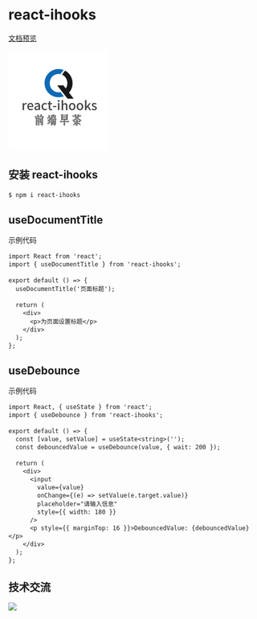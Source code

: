 # react-ihooks

[文档预览](https://react-ihooks.github.io/) <br />

<a href="https://react-ihooks.github.io"><img src='https://github.com/00feng00/ihooks/blob/main/src/assets/react-ihooks_logo.png' width="200" /></a>

## 安装 react-ihooks

```bash
$ npm i react-ihooks
```

## useDocumentTitle

示例代码

```tsx
import React from 'react';
import { useDocumentTitle } from 'react-ihooks';

export default () => {
  useDocumentTitle('页面标题');

  return (
    <div>
      <p>为页面设置标题</p>
    </div>
  );
};
```

## useDebounce

示例代码

```tsx
import React, { useState } from 'react';
import { useDebounce } from 'react-ihooks';

export default () => {
  const [value, setValue] = useState<string>('');
  const debouncedValue = useDebounce(value, { wait: 200 });

  return (
    <div>
      <input
        value={value}
        onChange={(e) => setValue(e.target.value)}
        placeholder="请输入信息"
        style={{ width: 180 }}
      />
      <p style={{ marginTop: 16 }}>DebouncedValue: {debouncedValue}</p>
    </div>
  );
};
```

## 技术交流

<img src='https://camo.githubusercontent.com/cd50eb85ab332891faee0c34486e9921f63bd1bd1da12e246dd7f3f83814b6be/68747470733a2f2f303066656e6730302e6769746875622e696f2f696d672f71647a635f6c6f676f2e6a7067' width="300">
